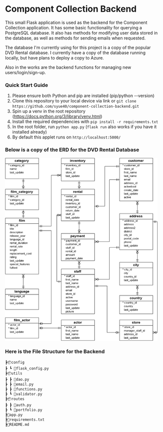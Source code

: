 # Component Collection Backend
This small Flask application is used as the backend for the Component Collection application. It has some basic functionality for querying a PostgreSQL database. It also has methods for modifying user data stored in the database, as well as methods for sending emails when requested.

The database I'm currently using for this project is a copy of the popular DVD Rental database. I currently have a copy of the database running locally, but have plans to deploy a copy to Azure.

Also in the works are the backend functions for managing new users/login/sign-up.

### Quick Start Guide
1. Please ensure both Python and pip are installed (pip/python --version)
2. Clone this repository to your local device via link or ```git clone https://github.com/syue40/component-collection-backend.git```
3. Spin up a venv in the root repository (https://docs.python.org/3/library/venv.html)
4. Install the required dependencies with ```pip install -r requirements.txt```
5. In the root folder, run ```python app.py``` (```flask run``` also works if you have it installed already)
6. By default this applet runs on ```http://localhost:5000/``` 


### Below is a copy of the ERD for the DVD Rental Database
<img src="dvd-erd.png" width="500" height="600"></img>


### Here is the File Structure for the Backend 
```
┣📦config 
┣ ┗ 📜flask_config.py
┣📦utils
┣ ┣ 📜dao.py
┣ ┣ 📜email.py
┣ ┣ 📜functions.py
┣ ┗ 📜validator.py
┣📦routes
┣ ┣ 📜auth.py
┣ ┗ 📜portfolio.py
┣📜app.py
┣📜requirements.txt
┣📜README.md
 ```

